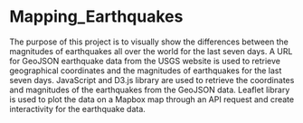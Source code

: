 # Mapping_Earthquakes
The purpose of this project is to visually show the differences between the magnitudes of earthquakes all over the world for the last seven days. A URL for GeoJSON earthquake data from the USGS website is used to retrieve geographical coordinates and the magnitudes of earthquakes for the last seven days. JavaScript and D3.js library are used to retrieve the coordinates and magnitudes of the earthquakes from the GeoJSON data. Leaflet library is used to plot the data on a Mapbox map through an API request and create interactivity for the earthquake data.
